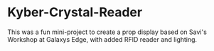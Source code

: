 # Kyber-Crystal-Reader
This was a fun mini-project to create a prop display based on Savi's Workshop at Galaxys Edge, with added RFID reader and lighting.
